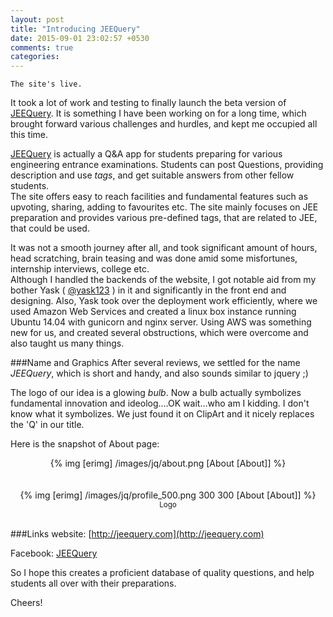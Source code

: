 ```yaml
---
layout: post
title: "Introducing JEEQuery"
date: 2015-09-01 23:02:57 +0530
comments: true
categories: 
---
```

`The site's live.`


It took a lot of work and testing to finally launch the beta version of [JEEQuery](https://www.facebook.com/jeequery). It is something I have been working on for a long time, which brought forward various challenges and hurdles, and kept me occupied all this time. 

<!--more -->
[JEEQuery](https://www.facebook.com/jeequery) is actually a Q&A app for students preparing for various engineering entrance examinations. Students can post Questions, providing description and use *tags*,  and get suitable answers from other fellow students.<br> The site offers easy to reach facilities and fundamental features such as upvoting, sharing, adding to favourites etc. The site mainly focuses on JEE preparation and provides various pre-defined tags, that are related to JEE, that could be used. 


It was not a smooth journey after all, and took significant amount of hours, head scratching, brain teasing and was done amid some misfortunes, internship interviews, college etc. <br>
Although I handled the backends of the website, I got notable aid from my bother Yask ( [@yask123](http://github.com/yask123) ) in it and significantly in the front end and designing. Also, Yask took over the deployment work efficiently, where we used Amazon Web Services and created a linux box instance running Ubuntu 14.04 with gunicorn and nginx server. Using AWS was something new for us, and created several obstructions, which were overcome and also taught us many things.

###Name and Graphics
After several reviews, we settled for the name *JEEQuery*, which is short and handy, and also sounds similar to jquery ;)

The logo of our idea is a glowing *bulb*. Now a bulb actually symbolizes fundamental innovation and ideolog....OK wait...who am I kidding. I don't know what it symbolizes. We just found it on ClipArt and it nicely replaces the 'Q' in our title.

Here is the snapshot of About page:
<center>
	{% img [erimg] /images/jq/about.png [About [About]] %}<br>
</center>
<br><br>
<center>
	{% img [erimg] /images/jq/profile_500.png 300 300 [About [About]] %}<br>
	<center><small>Logo</small></center>
</center>	
<br>

###Links
website: [http://jeequery.com](http://jeequery.com)

Facebook: [JEEQuery](https://www.facebook.com/jeequery)

So I hope this creates a proficient database of quality questions, and help students all over with their preparations.<br>

Cheers!



